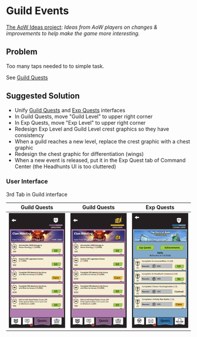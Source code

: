 # Guild Events

[The AoW Ideas project](https://github.com/nefarious-kitsune/aow.ideas):
*Ideas from AoW players on changes & improvements to help make the game more interesting.*

## Problem

Too many taps needed to to simple task.

See [Guild Quests](guild-quests)

## Suggested Solution

* Unify [Guild Quests](guild-quests) and [Exp Quests](exp-quests) interfaces
* In Guild Quests, move "Guild Level" to upper right corner
* In Exp Quests, move "Exp Level" to upper right corner
* Redesign Exp Level and Guild Level crest graphics so they have consistency
* When a guild reaches a new level, replace the crest graphic with a chest graphic
* Redesign the chest graphic for differentiation (wings)
* When a new event is released, put it in the Exp Quest tab of Command Center (the Headhunts UI is too cluttered)

### User Interface

3rd Tab in Guild interface

| Guild Quests | Guild Quests | Exp Quests   |
| ------------ | ------------ | ------------ |
|![Example](../images/ui-guild-quest-1.png)|![Example](../images/ui-guild-quest-2.png)|![Example](../images/ui-command-center-exp-quest-2.png)|


